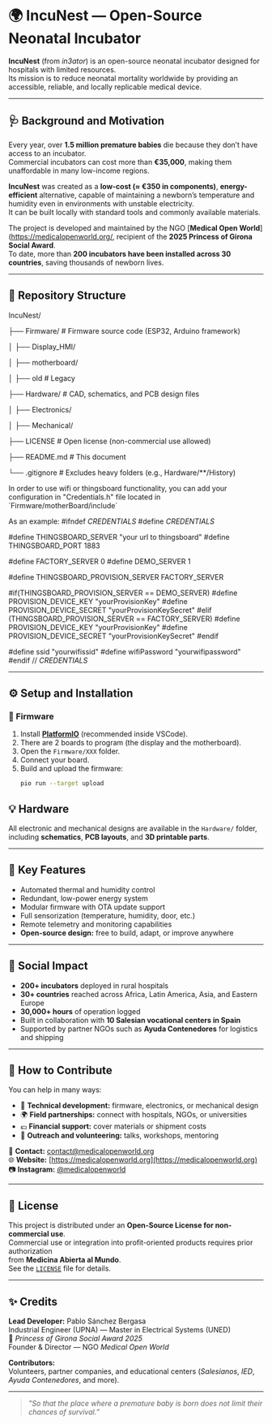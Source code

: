 # 🌍 IncuNest — Open-Source Neonatal Incubator

**IncuNest** (from *in3ator*) is an open-source neonatal incubator designed for hospitals with limited resources.  
Its mission is to reduce neonatal mortality worldwide by providing an accessible, reliable, and locally replicable medical device.

---

## 🩺 Background and Motivation

Every year, over **1.5 million premature babies** die because they don’t have access to an incubator.  
Commercial incubators can cost more than **€35,000**, making them unaffordable in many low-income regions.

**IncuNest** was created as a **low-cost (≈ €350 in components)**, **energy-efficient** alternative, capable of maintaining a newborn’s temperature and humidity even in environments with unstable electricity.  
It can be built locally with standard tools and commonly available materials.

The project is developed and maintained by the NGO [**Medical Open World**](https://medicalopenworld.org/, recipient of the **2025 Princess of Girona Social Award**.  
To date, more than **200 incubators have been installed across 30 countries**, saving thousands of newborn lives.

---

## 🧩 Repository Structure

IncuNest/

├── Firmware/ # Firmware source code (ESP32, Arduino framework)

│ ├── Display_HMI/

│ ├── motherboard/

│ ├── old # Legacy

├── Hardware/ # CAD, schematics, and PCB design files

│ ├── Electronics/

│ ├── Mechanical/

├── LICENSE # Open license (non-commercial use allowed)

├── README.md # This document

└── .gitignore # Excludes heavy folders (e.g., Hardware/**/History)

In order to use wifi or thingsboard functionality, you can add your configuration in "Credentials.h" file located in ´Firmware/motherBoard/include´

As an example:
#ifndef _CREDENTIALS_
#define _CREDENTIALS_

#define THINGSBOARD_SERVER "your url to thingsboard"
#define THINGSBOARD_PORT 1883

#define FACTORY_SERVER 0
#define DEMO_SERVER 1

#define THINGSBOARD_PROVISION_SERVER FACTORY_SERVER

#if(THINGSBOARD_PROVISION_SERVER == DEMO_SERVER)
#define PROVISION_DEVICE_KEY "yourProvisionKey"
#define PROVISION_DEVICE_SECRET "yourProvisionKeySecret"
#elif (THINGSBOARD_PROVISION_SERVER == FACTORY_SERVER)
#define PROVISION_DEVICE_KEY "yourProvisionKey"
#define PROVISION_DEVICE_SECRET "yourProvisionKeySecret"
#endif

#define ssid "yourwifissid"
#define wifiPassword "yourwifipassword"
#endif // _CREDENTIALS_

---

## ⚙️ Setup and Installation

### 🔧 Firmware
1. Install [**PlatformIO**](https://platformio.org/) (recommended inside VSCode).  
2. There are 2 boards to program (the display and the motherboard).
3. Open the `Firmware/XXX` folder.  
4. Connect your board.  
5. Build and upload the firmware:
   ```bash
   pio run --target upload

## 💡 Hardware

All electronic and mechanical designs are available in the `Hardware/` folder,  
including **schematics**, **PCB layouts**, and **3D printable parts**.

---

## 🧠 Key Features

- Automated thermal and humidity control  
- Redundant, low-power energy system  
- Modular firmware with OTA update support  
- Full sensorization (temperature, humidity, door, etc.)  
- Remote telemetry and monitoring capabilities  
- **Open-source design:** free to build, adapt, or improve anywhere  

---

## 🌱 Social Impact

- **200+ incubators** deployed in rural hospitals  
- **30+ countries** reached across Africa, Latin America, Asia, and Eastern Europe  
- **30,000+ hours** of operation logged  
- Built in collaboration with **10 Salesian vocational centers in Spain**  
- Supported by partner NGOs such as **Ayuda Contenedores** for logistics and shipping  

---

## 🤝 How to Contribute

You can help in many ways:

- 🧰 **Technical development:** firmware, electronics, or mechanical design  
- 🌍 **Field partnerships:** connect with hospitals, NGOs, or universities  
- 💶 **Financial support:** cover materials or shipment costs  
- 💬 **Outreach and volunteering:** talks, workshops, mentoring  

📩 **Contact:** [contact@medicalopenworld.org](mailto:contact@medicalopenworld.org)  
🌐 **Website:** [https://medicalopenworld.org](https://medicalopenworld.org)  
📷 **Instagram:** [@medicalopenworld](https://www.instagram.com/medicalopenworld)

---

## 📜 License

This project is distributed under an **Open-Source License for non-commercial use**.  
Commercial use or integration into profit-oriented products requires prior authorization  
from **Medicina Abierta al Mundo**.  
See the [`LICENSE`](LICENSE) file for details.

---

## ✨ Credits

**Lead Developer:** Pablo Sánchez Bergasa  
Industrial Engineer (UPNA) — Master in Electrical Systems (UNED)  
🏅 *Princess of Girona Social Award 2025*  
Founder & Director — NGO *Medical Open World*

**Contributors:**  
Volunteers, partner companies, and educational centers (*Salesianos*, *IED*, *Ayuda Contenedores*, and more).

---

> *"So that the place where a premature baby is born does not limit their chances of survival.”*
